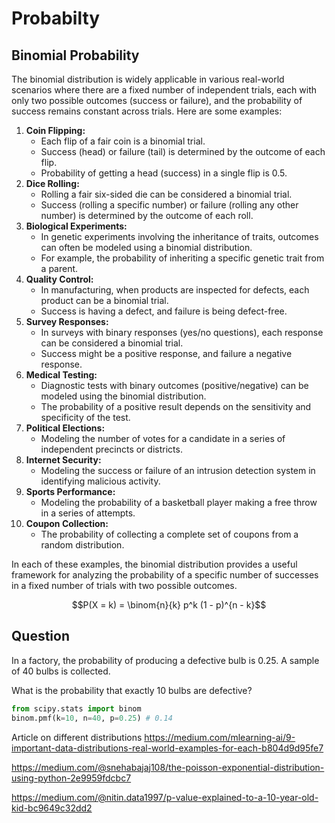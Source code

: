 # Probabilty

## Binomial Probability

The binomial distribution is widely applicable in various real-world scenarios where there are a fixed number of independent trials, each with only two possible outcomes (success or failure), and the probability of success remains constant across trials. Here are some examples:

1. **Coin Flipping:**
   * Each flip of a fair coin is a binomial trial.
   * Success (head) or failure (tail) is determined by the outcome of each flip.
   * Probability of getting a head (success) in a single flip is 0.5.
2. **Dice Rolling:**
   * Rolling a fair six-sided die can be considered a binomial trial.
   * Success (rolling a specific number) or failure (rolling any other number) is determined by the outcome of each roll.
3. **Biological Experiments:**
   * In genetic experiments involving the inheritance of traits, outcomes can often be modeled using a binomial distribution.
   * For example, the probability of inheriting a specific genetic trait from a parent.
4. **Quality Control:**
   * In manufacturing, when products are inspected for defects, each product can be a binomial trial.
   * Success is having a defect, and failure is being defect-free.
5. **Survey Responses:**
   * In surveys with binary responses (yes/no questions), each response can be considered a binomial trial.
   * Success might be a positive response, and failure a negative response.
6. **Medical Testing:**
   * Diagnostic tests with binary outcomes (positive/negative) can be modeled using the binomial distribution.
   * The probability of a positive result depends on the sensitivity and specificity of the test.
7. **Political Elections:**
   * Modeling the number of votes for a candidate in a series of independent precincts or districts.
8. **Internet Security:**
   * Modeling the success or failure of an intrusion detection system in identifying malicious activity.
9. **Sports Performance:**
   * Modeling the probability of a basketball player making a free throw in a series of attempts.
10. **Coupon Collection:**
    * The probability of collecting a complete set of coupons from a random distribution.

In each of these examples, the binomial distribution provides a useful framework for analyzing the probability of a specific number of successes in a fixed number of trials with two possible outcomes.

$$P(X = k) = \binom{n}{k} p^k (1 - p)^{n - k}$$

## Question

In a factory, the probability of producing a defective bulb is 0.25. A sample of 40 bulbs is collected.

What is the probability that exactly 10 bulbs are defective?

```python
from scipy.stats import binom
binom.pmf(k=10, n=40, p=0.25) # 0.14
```

Article on different distributions 
https://medium.com/mlearning-ai/9-important-data-distributions-real-world-examples-for-each-b804d9d95fe7

https://medium.com/@snehabajaj108/the-poisson-exponential-distribution-using-python-2e9959fdcbc7

https://medium.com/@nitin.data1997/p-value-explained-to-a-10-year-old-kid-bc9649c32dd2